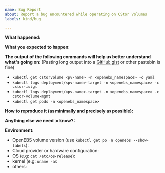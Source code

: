 ```yaml
---
name: Bug Report
about: Report a bug encountered while operating on CStor Volumes
labels: kind/bug

---
```


<!-- Please use this template while reporting a bug and provide as much info as possible. Not doing so may result in your bug not being addressed in a timely manner. Thanks!
-->

**What happened:**

**What you expected to happen**:

**The output of the following commands will help us better understand what's going on**:
(Pasting long output into a [GitHub gist](https://gist.github.com) or other pastebin is fine)

* `kubectl get cstorvolume <pv-name> -n <openebs_namespace> -o yaml`
* `kubectl logs deployment/<pv-name>-target -n <openebs_namespace> -c cstor-istgt`
* `kubectl logs deployment/<pv-name>-target -n <openebs_namespace> -c cstor-volume-mgmt`
* `kubectl get pods -n <openebs_namespace>`

**How to reproduce it (as minimally and precisely as possible):**

**Anything else we need to know?:**

**Environment:**
- OpenEBS volume version (use `kubectl get po -n openebs --show-labels`):
- Cloud provider or hardware configuration:
- OS (e.g: `cat /etc/os-release`):
- kernel (e.g: `uname -a`):
- others:
